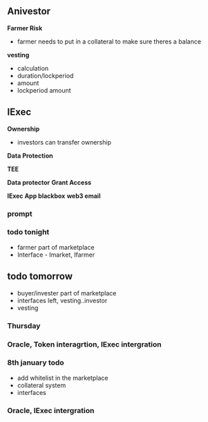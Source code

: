 ## Anivestor

**Farmer Risk**
- farmer needs to put in a collateral to make sure theres a balance

**vesting**
- calculation
- duration/lockperiod
- amount 
- lockperiod amount



## IExec
**Ownership**
- investors can transfer ownership

**Data Protection**

**TEE**

**Data protector**
**Grant Access**

**IExec App blackbox**
**web3 email**


### prompt


### todo tonight
- farmer part of marketplace
- Interface - Imarket, Ifarmer

## todo tomorrow
- buyer/invester part of marketplace
- interfaces left, vesting..investor
- vesting 

### Thursday
### Oracle, Token interagrtion, IExec intergration 

### 8th january todo
- add whitelist in the marketplace
- collateral system
- interfaces 

### Oracle,  IExec intergration 